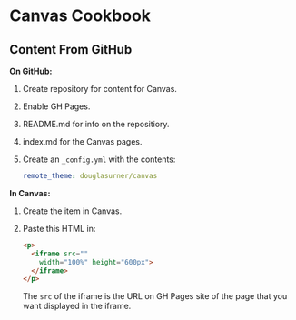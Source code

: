 # Canvas Cookbook

## Content From GitHub

**On GitHub:**

1. Create repository for content for Canvas.
2. Enable GH Pages.
3. README.md for info on the repositiory.
4. index.md for the Canvas pages.
5. Create an `_config.yml` with the contents:

   ``` yaml
   remote_theme: douglasurner/canvas
   ```   

**In Canvas:**

1. Create the item in Canvas.
2. Paste this HTML in:

   ```HTML
   <p>
     <iframe src=""
       width="100%" height="600px">
     </iframe>
   </p>
   ```
   The `src` of the iframe is the URL on GH Pages site of the page that you want displayed in the iframe.
